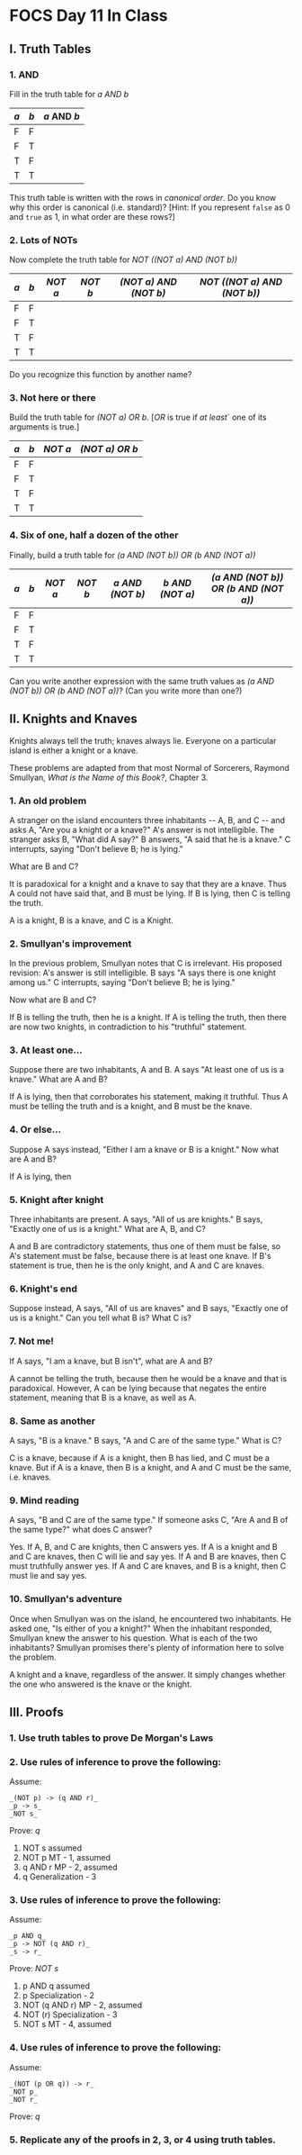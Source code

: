 # FOCS Day 11 In Class

## I. Truth Tables

### 1. AND

Fill in the truth table for _a AND b_

_a_ | _b_ | _a_ AND _b_
----|-----|---
 F  |  F  |
 F  |  T  |
 T  |  F  |
 T  |  T  |

This truth table is written with the rows in *canonical order*.  Do you know why this order is canonical (i.e. standard)?  [Hint:  If you represent `false` as 0 and `true` as 1, in what order are these rows?]





### 2. Lots of NOTs

Now complete the truth table for _NOT ((NOT a) AND (NOT b))_

_a_ | _b_ | _NOT a_ | _NOT b_ | _(NOT a) AND (NOT b)_ | _NOT ((NOT a) AND (NOT b))_
----|-----|-----|-----|-----|---
 F  |  F  |     |     |     |
 F  |  T  |     |     |     |
 T  |  F  |     |     |     |
 T  |  T  |     |     |     |

Do you recognize this function by another name?





### 3. Not here or there

Build the truth table for _(NOT a) OR b_.  [_OR_ is true if *at least*` one of its arguments is true.]

_a_ | _b_ | _NOT a_ | _(NOT a) OR b_
----|-----|-----|---
 F  |  F  |     |
 F  |  T  |     |
 T  |  F  |     |
 T  |  T  |     |



### 4. Six of one, half a dozen of the other

Finally, build a truth table for _(a AND (NOT b)) OR (b AND (NOT a))_

_a_ | _b_ | _NOT a_ | _NOT b_ | _a AND (NOT b)_ | _b AND (NOT a)_ | _(a AND (NOT b)) OR (b AND (NOT a))_
----|-----|-----|-----|-----|-----|---
 F  |  F  |     |     |     |     |
 F  |  T  |     |     |     |     |
 T  |  F  |     |     |     |     |
 T  |  T  |     |     |     |     |

Can you write another expression with the same truth values as _(a AND (NOT b)) OR (b AND (NOT a))_?  (Can you write more than one?)




## II. Knights and Knaves

Knights always tell the truth; knaves always lie.  Everyone on a particular island is either a knight or a knave.

These problems are adapted from that most Normal of Sorcerers, Raymond Smullyan, *What is the Name of this Book?*, Chapter 3.

### 1. An old problem

A stranger on the island encounters three inhabitants -- A, B, and C -- and asks A, "Are you a knight or a knave?"  A's answer is not intelligible.  The stranger asks B, "What did A say?"  B answers, "A said that he is a knave."  C interrupts, saying "Don't believe B; he is lying."

What are B and C?

It is paradoxical for a knight and a knave to say that they are a knave. Thus A could not have said that, and B must be lying.
If B is lying, then C is telling the truth.

A is a knight, B is a knave, and C is a Knight.

### 2. Smullyan's improvement

In the previous problem, Smullyan notes that C is irrelevant.  His proposed revision:
A's answer is still intelligible.  B says "A says there is one knight among us."  C interrupts, saying "Don't believe B; he is lying."

Now what are B and C?

If B is telling the truth, then he is a knight. If A is telling the truth, then there are now two knights, in contradiction to his "truthful" statement.

### 3. At least one...

Suppose there are two inhabitants, A and B.  A says "At least one of us is a knave."  What are A and B?

If A is lying, then that corroborates his statement, making it truthful. Thus A must be telling the truth and is a knight, and B must be the knave.

### 4. Or else...

Suppose A says instead, "Either I am a knave or B is a knight."  Now what are A and B?

If A is lying, then


### 5. Knight after knight

Three inhabitants are present.  A says, "All of us are knights."  B says, "Exactly one of us is a knight."  What are A, B, and C?

A and B are contradictory statements, thus one of them must be false, so A's statement must be false, because there is at least one knave. If B's statement is true, then he is the only knight, and A and C are knaves.

### 6. Knight's end

Suppose instead, A says, "All of us are knaves" and B says, "Exactly one of us is a knight."  Can you tell what B is?  What C is?



### 7. Not me!

If A says, "I am a knave, but B isn't", what are A and B?

A cannot be telling the truth, because then he would be a knave and that is paradoxical. However, A can be lying because that negates the entire statement, meaning that B is a knave, as well as A.

### 8. Same as another

A says, "B is a knave."  B says, "A and C are of the same type."  What is C?

C is a knave, because if A is a knight, then B has lied, and C must be a knave. But if A is a knave, then B is a knight, and A and C must be the same, i.e. knaves.

### 9. Mind reading

A says, "B and C are of the same type."  If someone asks C, "Are A and B of the same type?" what does C answer?

Yes. If A, B, and C are knights, then C answers yes. If A is a knight and B and C are knaves, then C will lie and say yes. If A and B are knaves, then C must truthfully answer yes. If A and C are knaves, and B is a knight, then C must lie and say yes.

### 10. Smullyan's adventure

Once when Smullyan was on the island, he encountered two inhabitants.  He asked one, "Is either of you a knight?"  When the inhabitant responded, Smullyan knew the answer to his question.  What is each of the two inhabitants?  Smullyan promises there's plenty of information here to solve the problem.

A knight and a knave, regardless of the answer. It simply changes whether the one who answered is the knave or the knight.


## III. Proofs

### 1. Use truth tables to prove De Morgan's Laws













### 2. Use rules of inference to prove the following:

Assume:

	_(NOT p) -> (q AND r)_
	_p -> s_
	_NOT s_

Prove:  _q_

1. NOT s        assumed
2. NOT p        MT - 1, assumed
3. q AND r      MP - 2, assumed
4. q            Generalization - 3





### 3. Use rules of inference to prove the following:

Assume:

	_p AND q_
	_p -> NOT (q AND r)_
	_s -> r_

Prove:  _NOT s_

1. p AND q      assumed
2. p            Specialization - 2
3. NOT (q AND r)    MP - 2, assumed
4. NOT (r)      Specialization - 3
5. NOT s        MT - 4, assumed



### 4. Use rules of inference to prove the following:

Assume:

	_(NOT (p OR q)) -> r_
	_NOT p_
	_NOT r_

Prove:  _q_




### 5. Replicate any of the proofs in 2, 3, or 4 using truth tables.








